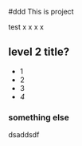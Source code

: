 #ddd This is project 

test x x x x 

## level 2 title?

* 1
* 2
* 3
* _4_

### something else

dsaddsdf
